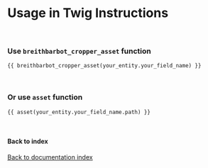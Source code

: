 # Usage in Twig Instructions

<br>

### Use `breithbarbot_cropper_asset` function
```twig
{{ breithbarbot_cropper_asset(your_entity.your_field_name) }}
```

<br>

### Or use `asset` function
```twig
{{ asset(your_entity.your_field_name.path) }}
```

<br>

#### Back to index
[Back to documentation index](index.md)
